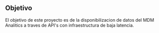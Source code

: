## Objetivo
El objetivo de este proyecto es de la disponibilizacion de datos del MDM Analitics a traves de API's con infraestructura de baja latencia.
